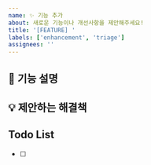 ```yaml
---
name: ✨ 기능 추가
about: 새로운 기능이나 개선사항을 제안해주세요!
title: '[FEATURE] '
labels: ['enhancement', 'triage']
assignees: ''
---
```


## 🎯 기능 설명
<!-- 이 기능이 필요한 이유나 해결하고자 하는 문제를 설명해주세요 -->

## 💡 제안하는 해결책
<!-- 원하는 기능이나 개선사항을 구체적으로 설명해주세요 -->

## Todo List
- [ ]
